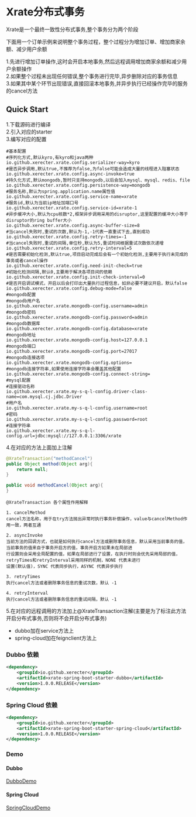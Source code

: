 # Xrate分布式事务
Xrate是一个最终一致性分布式事务,整个事务分为两个阶段

下面用一个订单示例来说明整个事务过程，整个过程分为增加订单、增加商家余额、减少用户余额  

1.先进行增加订单操作,这时会开启本地事务,然后远程调用增加商家余额和减少用户余额操作  
2.如果整个过程未出现任何错误,整个事务进行完毕,异步删除对应的事务信息  
3.如果其中某个环节出现错误,直接回滚本地事务,并异步执行已经操作完毕的服务的cancel方法  

## Quick Start
1.下载源码进行编译  
2.引入对应的starter  
3.编写对应的配置
```properties
#基本配置
#序列化方式,默认kyro,有kyro和java两种
io.github.xerecter.xrate.config.serializer-way=kyro
#是否异步调用,默认true,不推荐为false,为false可能会造成大量的线程进入阻塞状态
io.github.xerecter.xrate.config.async-invoke=true
#持久化方式,默认mongodb,暂时只支持mongodb,以后会加入mysql、mysql、redis、file
io.github.xerecter.xrate.config.persistence-way=mongodb
#服务名称,默认为spring.application.name属性值
io.github.xerecter.xrate.config.service-name=xrate
#服务id,默认为当前ip地址加端口号
io.github.xerecter.xrate.config.service-id=xrate-1
#异步缓冲大小,默认为cpu核数*2,框架异步调用采用的disruptor,这里配置的缓冲大小等于disruptor的ring buffer大小
io.github.xerecter.xrate.config.async-buffer-size=8
#当cancel失败时,重试的次数,默认为-1,-1代表一直重试下去,直到成功
io.github.xerecter.xrate.config.retry-times=-1
#当cancel失败时,重试的间隔,单位秒,默认为5,重试时间根据重试次数依次递增
io.github.xerecter.xrate.config.retry-interval=5
#是否需要初始化检测,默认true,项目启动完成后会有一个初始化检测,主要用于执行未完成的事务或者cancel操作
io.github.xerecter.xrate.config.need-init-check=true
#初始化检测间隔,默认0,主要用于解决各项目间的依赖
io.github.xerecter.xrate.config.init-check-interval=0
#是否开启调试模式，开启以后会打印出大量执行过程信息，如非必要不建议开启，默认false
io.github.xerecter.xrate.config.debug-mode=false
#mongodb配置
#mongodb用户名
io.github.xerecter.xrate.mongodb-config.username=admin
#mongodb密码
io.github.xerecter.xrate.mongodb-config.password=admin
#mongodb数据库
io.github.xerecter.xrate.mongodb-config.database=xrate
#mongodb地址
io.github.xerecter.xrate.mongodb-config.host=127.0.0.1
#mongodb端口
io.github.xerecter.xrate.mongodb-config.port=27017
#mongodb连接选项
io.github.xerecter.xrate.mongodb-config.options=
#mongodb连接字符串,如果使用连接字符串会覆盖其他配置
io.github.xerecter.xrate.mongodb-config.connect-string=
#mysql配置
#连接驱动名称
io.github.xerecter.xrate.my-s-q-l-config.driver-class-name=com.mysql.cj.jdbc.Driver
#用户名
io.github.xerecter.xrate.my-s-q-l-config.username=root
#密码
io.github.xerecter.xrate.my-s-q-l-config.password=root
#连接字符串
io.github.xerecter.xrate.my-s-q-l-config.url=jdbc:mysql://127.0.0.1:3306/xrate
```  
4.在对应的方法上面加上注解  
```java
@XrateTransaction("methodCancel")
public Object method(Object arg){
    return null;
}

public void methodCancel(Object arg){
}
```  
```text
@XrateTransaction 各个属性作用解释

1. cancelMethod
cancel方法名称，用于在try方法抛出异常时执行事务补偿操作，value与cancelMethod作用一致，两者互通

2. asyncInvoke
当前方法的回调方式，也就是如何执行cancel方法或删除事务信息，默认采用当前事务的值，当前事务的值来自于事务开启方的值，事务开启方如果未在局部进
行设置则会采用全局配置的值，如果在局部进行了设置，在执行时则会优先采用局部的值，retryTimes和retryInterval采用同样的机制，NONE 代表未进行
设置(默认值)，SYNC 代表同步执行，ASYNC 代表异步执行

3. retryTimes
执行cancel方法或者删除事务信息的重试次数，默认 -1

4. retryInterval
执行cancel方法或者删除事务信息的重试间隔，默认 -1

```
5.在对应的远程调用的方法加上@XrateTransaction注解(主要是为了标注此方法开启分布式事务,否则将不会开启分布式事务)
 + dubbo加在service方法上
 + spring-cloud加在feignclient方法上

### Dubbo 依赖
```xml
<dependency>
    <groupId>io.github.xerecter</groupId>
    <artifactId>xrate-spring-boot-starter-dubbo</artifactId>
    <version>1.0.0.RELEASE</version>
</dependency>
```

### Spring Cloud 依赖
```xml
<dependency>
    <groupId>io.github.xerecter</groupId>
    <artifactId>xrate-spring-boot-starter-spring-cloud</artifactId>
    <version>1.0.0.RELEASE</version>
</dependency>
```  

### Demo
#### Dubbo
[DubboDemo](https://github.com/xerecter/xrate/tree/master/xrate-dubbo-demo)
#### Spring Cloud
[SpringCloudDemo](https://github.com/xerecter/xrate/tree/master/xrate-spring-cloud-demo)
